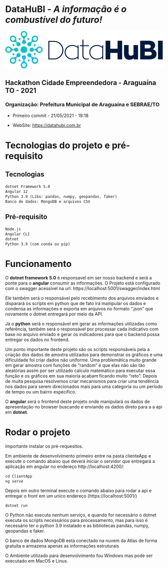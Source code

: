 # DataHuBI - *A informação é o combustível do futuro!*

![DataHuBI](ClientApp/src/assets/img/logo.svg)

## Hackathon Cidade Empreendedora - Araguaína TO - 2021

### **Organização**: Prefeitura Municipal de Araguaína e SEBRAE/TO

* Primeiro commit - 21/05/2021 - 19:18

* WebSite: https://datahubi.com.br
 
# Tecnologias do projeto e pré-requisito

## Tecnologias
    dotnet Framework 5.0
    Angular 12 
    Python 3.9 (Libs: pandas, numpy, geopandas, faker)
    Banco de dados: MongoDB e arquivos CSV

## Pré-requisito
    Node.js 
    Angular CLI
    dotnet
    Python 3.9 (com conda ou pip)

# Funcionamento

O **dotnet framework 5.0** é responsavel em ser nosso backend e será a ponte para o **angular** consumir as informações. O Projeto está configurado com o swagger acessível na url: https://localhost:5001/swagger/index.html 

Ele também será o responsável pelo recebimento dos arquivos enviados e disparará os scripts em python que de fato irá manipular os dados e condensa as informações e exporta em arquivos no formato “.json” que novamente o dotnet entregará por meio da API.

Já o **python** será o responsável em gerar as informações utilizadas como referência, também será o responsável por processar cada indicativo com base no arquivo enviado e gerar os indicadores para que o backend possa entregar os dados no frontend.

Um ponto importante deste projeto são os scripts responsáveis pela a criação dos dados de amostra utilizados para demonstrar os gráficos e uma dificuldade foi criar dados não uniforme. Uma problemática muito grande em gerar amostra com funções de “random” é que elas não são tão aleatórias assim por ser utilizado calculo matemático para executar essa função e os gráficos em sua maioria acabam ficando muito “reto”. Depois de muita pesquisa resolvemos criar mecanismos para criar uma tendência nos dados para serem direcionados mais para uma categoria ou um período de tempo ou um bairro específico.
 

O **angular** será o frontend deste projeto onde manipulará os dados de apresentação no browser buscando e enviando os dados direto para a a api em **dotnet**.

# Rodar o projeto

Importante instalar os pré-requesitos. 

Em ambiente de desenvolvimento primeiro entre na pasta clienteApp e execute o comando abaixo que deverá iniciar o servidor que entregará a aplicação em angular no endereço http://localhost:4200/:
    
    cd ClientApp
    ng serve

Depois em outro terminal execute o comando abaixo para rodar a api e entregar o front em um unico endereço (https://localhost:5001/)

    dotnet run


O Python não executa nenhum serviço, e quando for necessário o dotnet executa os scripts necessários para processamento, mas para isso é necessário ter o python 3.9 instalado e as bibliotecas pandas, numpy, geopandas e faker.

O banco de dados MongoDB está conectado na nuvem da Atlas de forma gratuita e armazena apenas as informações estruturais

O Ambiente utilizado para desenvolvimento fou Windows mas pode ser executado em MacOS e Linux.